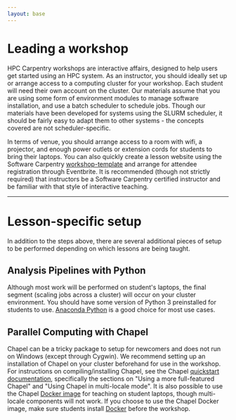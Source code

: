 ```yaml
---
layout: base
---
```


# Leading a workshop

HPC Carpentry workshops are interactive affairs, 
designed to help users get started using an HPC system.
As an instructor, you should ideally set up or arrange access to a computing cluster for your workshop.
Each student will need their own account on the cluster.
Our materials assume that you are using some form of environment modules to manage software installation, and use a batch scheduler to schedule jobs.
Though our materials have been developed for systems using the SLURM scheduler, 
it should be fairly easy to adapt them to other systems - 
the concepts covered are not scheduler-specific.

In terms of venue, 
you should arrange access to a room with wifi, 
a projector, and enough power outlets or extension cords for students to bring their laptops.
You can also quickly create a lesson website using the Software Carpentry 
[workshop-template](https://github.com/swcarpentry/workshop-template)
and arrange for attendee registration through Eventbrite.
It is recommended (though not strictly required) that instructors be a Software Carpentry certified instructor and be familiar with that style of interactive teaching.

-----------------------------------------------------------

# Lesson-specific setup

In addition to the steps above, 
there are several additional pieces of setup to be performed depending on which lessons are being taught.

## Analysis Pipelines with Python

Although most work will be performed on student's laptops, 
the final segment (scaling jobs across a cluster) will occur on your cluster environment.
You should have some version of Python 3 preinstalled for students to use.
[Anaconda Python](https://www.anaconda.com/download/#linux) is a good choice for most use cases.

## Parallel Computing with Chapel

Chapel can be a tricky package to setup for newcomers and does not run on Windows (except through Cygwin).
We recommend setting up an installation of Chapel on your cluster beforehand for use in the workshop.
For instructions on compiling/installing Chapel, see the Chapel [quickstart documentation](https://chapel-lang.org/docs/latest/usingchapel/QUICKSTART.html), 
specifically the sections on "Using a more full-featured Chapel" 
and "Using Chapel in multi-locale mode". 
It is also possible to use the Chapel [Docker image](https://hub.docker.com/r/chapel/chapel/) for teaching on student laptops, 
though multi-locale components will not work.
If you choose to use the Chapel Docker image, 
make sure students install [Docker](https://www.docker.com/) before the workshop.

